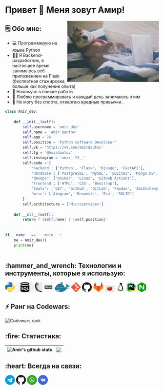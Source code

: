 # Привет 👋 Меня зовут Амир!

<img align="right" alt="GIF" height="200px" width="300px" src="Senior.gif" />

## 🗒 Обо мне:
- :computer: Программирую на языке Python
- :man_technologist: Я Backend-разработчик, в настоящее время занимаюсь 
веб-приложением на Flask (бесплатная стажировка, больше как получение опыта)
- 👀 Нахожусь в поиске работы
- 💞️ Люблю программировать и каждый день занимаюсь этим
- 🏅 Не могу без спорта, отвергаю вредные привычки..

```python
class Amir_dev:

    def __init__(self):
        self.username = 'amir_dev'
        self.name = 'Amir Dautov'
        self.age = 26
        self.position = 'Python Software Developer'
        self.vk = 'https://vk.com/amirdautov'
        self.tg = '@Amirdautov'
        self.instagram = 'amir_.23__'
        self.code = {
            'backend': ['Python', 'Flask', 'Django', 'FastAPI'],
            'database': ['PostgreSQL', 'MySQL', 'SQLite3', 'Mongo DB', 'Redis'],
            'devops': ['Docker', 'Linux', 'GitHub Actions'],
            'frontend': ['HTML', 'CSS', 'Boostrap'],
            'tools': ['GIT', 'GitHub', 'GitLab', 'Pandas', 'SQLAlchemy', 'Celery', 'Nginx'],
            'misc': ['Aiogram', 'Requests', 'Bs4', 'SOLID']
        }
        self.architecture = ['Microservices']

    def __str__(self):
        return f'{self.name} | {self.position}'


if __name__ == '__main__':
    me = Amir_dev()
    print(me)
    
 ```

<h2 align="left">:hammer_and_wrench: Технологии и инструменты, которые я использую:</h2>

[![Python](icons/python.png)](https://www.python.org/)
[![SQL](icons/SQL.png)](https://wikipedia.org/wiki/SQL)
[![Flask](icons/flask.png)](https://flask.palletsprojects.com/en/3.0.x/)
[![Django](icons/django.png)](https://www.djangoproject.com/)
[![Docker](icons/docker.png)](https://www.docker.com/)
[![Git](icons/git.png)](https://git-scm.com/)
[![GitHub](icons/github.png)](https://github.com/)
[![GitLab](icons/gitlab.png)](https://about.gitlab.com/)
[![Redis](icons/redis.png)](https://redis.io/)
[![Linux](icons/linux.png)](https://www.linux.org/)
[![Pycharm](icons/PyCharm.png)](https://www.jetbrains.com/pycharm/)
[![Nginx](icons/nginx.png)](https://nginx.org/)


<h2 align="left">⚡ Ранг на Codewars:</h2>

![Codewars rank](https://www.codewars.com/users/Amir2097/badges/large)

<h2 align="left">:fire: Статистика:</h2>

|<img align="center" src="https://github-readme-stats.vercel.app/api?username=Amir2097&show_icons=true&include_all_commits=true&hide_border=true&bg_color=00000000&text_color=999" alt="Amir's github stats" /> | <img align="center" src="https://github-readme-stats.vercel.app/api/top-langs/?username=Amir2097&layout=compact&hide_border=true&bg_color=00000000&text_color=999" />|
| ------------- | ------------- |

<h2 align="left">:heart: Всегда на связи:</h2>

[![Telegram](icons/telegram.png)](https://t.me/Amirdautov)
[![GitHub](icons/github.png)](https://github.com/Amir2097)
[![WhatsApp](icons/whatsapp.png)](https://wa.me/79194000342)
[![Vk](icons/vkontakte.png)](https://vk.com/amirdautov)





